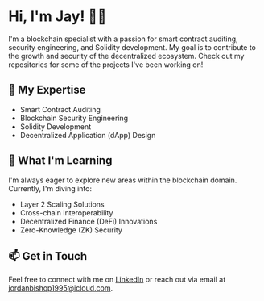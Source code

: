 # Hi, I'm Jay! 👋🏽

I'm a blockchain specialist with a passion for smart contract auditing, security engineering, and Solidity development. My goal is to contribute to the growth and security of the decentralized ecosystem. Check out my repositories for some of the projects I've been working on!

## 🔭 My Expertise

- Smart Contract Auditing
- Blockchain Security Engineering
- Solidity Development
- Decentralized Application (dApp) Design

## 🔐 What I'm Learning

I'm always eager to explore new areas within the blockchain domain. Currently, I'm diving into:

- Layer 2 Scaling Solutions
- Cross-chain Interoperability
- Decentralized Finance (DeFi) Innovations
- Zero-Knowledge (ZK) Security

## 📫 Get in Touch

Feel free to connect with me on [LinkedIn](https://www.linkedin.com/in/jordan-bishop-a2503821a/) or reach out via email at jordanbishop1995@icloud.com.
